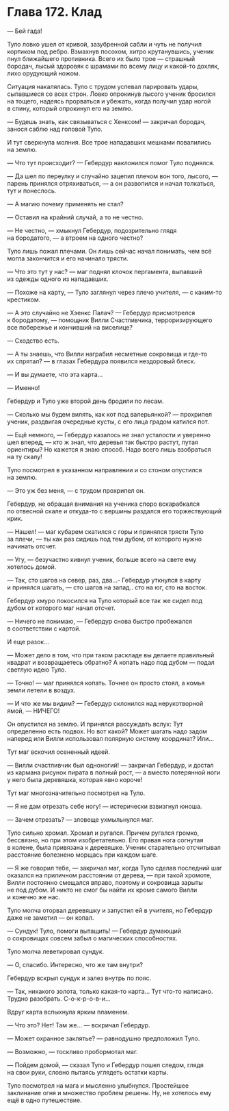 # Глава 172. Клад

— Бей гада!

Туло ловко ушел от кривой, зазубренной сабли и чуть не получил кортиком под ребро. Взмахнув посохом, хитро крутанувшись, ученик пнул ближайшего противника. Всего их было трое — страшный бородач, лысый здоровяк с шрамами по всему лицу и какой-то дохляк, лихо орудующий ножом.

Ситуация накалялась. Туло с трудом успевал парировать удары, сыпавшиеся со всех строн. Ловко опрокинув лысого ученик бросился на тощего, надеясь прорваться и убежать, когда получил удар ногой в спину, который опрокинул его на землю.

— Будешь знать, как связываться с Хенксом! — закричал бородач, занося саблю над головой Туло.

И тут сверкнула молния. Все трое нападавших мешками повалились на землю.

— Что тут происходит? — Гебердур наклонился помог Туло поднялся. 

— Да шел по переулку и случайно зацепил плечом вон того, лысого, — парень принялся отряхиваться, — а он развопился и начал толкаться, тут и понеслось.

— А магию почему применять не стал?

— Оставил на крайний случай, а то не честно.

— Не честно, — хмыкнул Гебердур, подозрительно глядя на бородатого, — а втроем на одного честно?

Туло лишь пожал плечами. Он лишь сейчас начал понимать, чем всё могла закончится и его начинало трясти.

— Что это тут у нас? — маг поднял клочок пергамента, выпавший из одежды одного из нападавших.

— Похоже на карту, — Туло заглянул через плечо учителя, — с каким-то крестиком.

— А это случайно не Хэенкс Палач? — Гебердур присмотрелся к бородатому, — помощник Вилли Счастливчика, терроризирующего все побережье и кончивший на виселице?

— Сходство есть.

— А ты знаешь, что Вилли награбил несметные сокровища и где-то их спрятал? — в глазах Гебердура появился нездоровый блеск.

— И вы думаете, что эта карта...

— Именно!

Гебердур и Туло уже второй день бродили по лесам.

— Сколько мы будем вилять, как кот под валерьянкой? — прохрипел ученик, раздвигая очередные кусты, с его лица градом катился пот.

— Ещё немного, — Гебердур казалось не знал усталости и уверенно шел вперед, — кто ж знал, что деревья так быстро растут, путая ориентиры? Но кажется я знаю способ. Надо всего лишь взобраться на ту скалу!

Туло посмотрел в указанном направлении и со стоном опустился на землю.

— Это уж без меня, — с трудом прохрипел он.

Гебердур, не обращая внимания на ученика споро вскарабкался по отвесной скале и откуда-то с вершины раздался его торжествующий крик.

— Нашел! — маг кубарем скатился с горы и принялся трясти Туло за плечи, — ты как раз сидишь под тем дубом, от которого нужно начинать отсчет.

— Угу, — безучастно кивнул ученик, больше всего на свете ему хотелось домой.

— Так, сто шагов на север, раз, два...- Гебердур уткнулся в карту и принялся шагать, — сто шагов на запад.. сто на юг, сто на восток.

Гебердур хмуро покосился на Туло который все так же сидел под дубом от которого маг начал отсчет.

— Ничего не понимаю, — Гебердур снова быстро пробежался в соответствии с картой. 

И еще разок...

— Может дело в том, что при таком раскладе вы делаете правильный квадрат и возвращаетесь обратно? А копать надо под дубом — подал светлую идею Туло.

— Точно! — маг принялся копать. Точнее он просто стоял, а комья земли летели в воздух.

— И что же мы видим? — Гебердур склонился над нерукотворной ямой, — НИЧЕГО!

Он опустился на землю. И принялся рассуждать вслух: Тут определенно есть подвох. Но вот какой? Может шагать надо задом наперед или Вилли использовал полярную систему координат? Или...

Тут маг вскочил осененный идеей.

— Вилли счастливчик был одноногий! — закричал Гебердур, и достал из кармана рисунок пирата в полный рост, — а вместо потерянной ноги у него была деревяшка, которая явно короче!

Тут маг многозначительно посмотрел на Туло.

— Я не дам отрезать себе ногу! — истерически взвизгнул юноша.

— Зачем отрезать? — зловеще ухмыльнулся маг.

Туло сильно хромал. Хромал и ругался. Причем ругался громко, бессвязно, но при этом изобретательно. Его правая нога согнутая в колене, была привязана к деревяшке. Ученик старательно отсчитывал расстояние болезнено морщась при каждом шаге.

— Я же говорил тебе, — закричал маг, когда Туло сделав последний шаг оказался на приличном расстоянии от дерева, — при такой хромоте, Вилли постоянно смещался вправо, поэтому и сокровища зарыты не под дубом. И никто не смог бы найти их кроме самого Вилли и конечно же нас.

Туло молча оторвал деревяшку и запустил ей в учителя, но Гебердур даже не заметил — он копал.

— Сундук! Туло, помоги вытащить! — Гебердур думающий о сокровищах совсем забыл о магических способностях.

Туло молча леветировал сундук.

— О, спасибо. Интересно, что же там внутри?

Гебердур вскрыл сундук и залез внутрь по пояс.

— Так, никакого золота, только какая-то карта... Тут что-то написано. Трудно разобрать. С-о-к-р-о-в-и...

Вдруг карта вспыхнула ярким пламенем.

— Что это? Нет! Там же... — вскричал Гебердур.

— Может охранное заклятье? — равнодушно предположил Туло.

— Возможно, — тоскливо пробормотал маг.

— Пойдем домой, — сказал Туло и Гебердур пошел следом, глядя на свои руки, словно пытаясь углядеть остатки карты.

Туло посмотрел на мага и мысленно улыбнулся. Простейшее заклинание огня и множество проблем решены. Ну, не хотелось ему ещё в одно путешествие.


